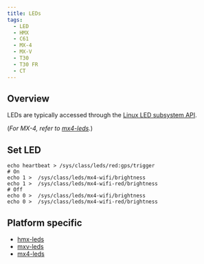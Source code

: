 ```yaml
---
title: LEDs
tags:
  - LED
  - HMX
  - C61
  - MX-4
  - MX-V
  - T30
  - T30 FR
  - CT
---
```


## Overview
LEDs are typically accessed through the [Linux LED subsystem API](https://docs.kernel.org/leds/leds-class.html).

(*For MX-4, refer to [mx4-leds](mx4/leds.md).*)

## Set LED
```
echo heartbeat > /sys/class/leds/red:gps/trigger
# On
echo 1 >  /sys/class/leds/mx4-wifi/brightness
echo 1 >  /sys/class/leds/mx4-wifi-red/brightness
# Off
echo 0 >  /sys/class/leds/mx4-wifi/brightness
echo 0 >  /sys/class/leds/mx4-wifi-red/brightness
```

## Platform specific

- [hmx-leds](hmx/leds.md)
- [mxv-leds](mxv/leds.md)
- [mx4-leds](mx4/leds.md)
